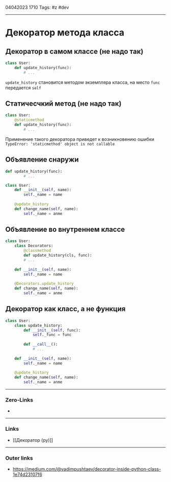 04042023 1710
Tags: #z #dev

---
# Декоратор метода класса

## Декоратор в самом классе (не надо так)

```python
class User:
	def update_history(func):
		# ...
```

`update_history` становится методом экземпляра класса, на место `func` передается `self`

## Статичесчкий метод (не надо так)

```python
class User:
	@staticmethod
	def update_history(func):
		# ...
```

Применение такого декоратора приведет к возникновению ошибки `TypeError: 'staticmethod' object is not callable`

## Объявление снаружи

```python
def update_history(func):
		# ...

class User:
	def __init__(self, name):
		self._name = name
	
	@update_history
	def change_name(self, name):
		self._name = anme
```

## Объявление во внутреннем классе

```python
class User:
	class Decorators:
		@classmethod
		def update_history(cls, func):
		# ...
	
	def __init__(self, name):
		self._name = name
	
	@Decorators.update_history
	def change_name(self, name):
		self._name = anme
```

## Декоратор как класс, а не функция

```python
class User:
	class update_history:
		def __init__(self, func):
			self._func = func
		
		def __call__():
			# ...
	
	def __init__(self, name):
		self._name = name
	
	@update_history
	def change_name(self, name):
		self._name = anme
```

---
### Zero-Links
- 

---
### Links
- [[Декоратор (py)]]

---
### Outer links
- https://medium.com/@vadimpushtaev/decorator-inside-python-class-1e74d23107f6